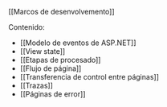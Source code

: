 [[Marcos de desenvolvemento]]

Contenido:
+ [[Modelo de eventos de ASP.NET]]
+ [[View state]]
+ [[Etapas de procesado]]
+ [[Flujo de página]]
+ [[Transferencia de control entre páginas]]
+ [[Trazas]]
+ [[Páginas de error]]